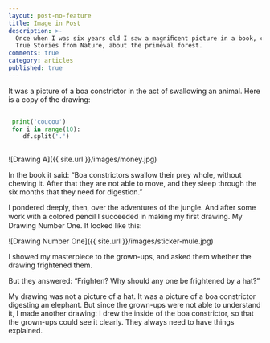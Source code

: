 ```yaml
---
layout: post-no-feature
title: Image in Post
description: >-
  Once when I was six years old I saw a magniﬁcent picture in a book, called
  True Stories from Nature, about the primeval forest.
comments: true
category: articles
published: true
---
```


 It was a picture of a boa constrictor in the act of swallowing an animal. Here is a copy of the drawing:

```python
 
 print('coucou')
 for i in range(10):
 	df.split('.')
    
```
 ![Drawing A]({{ site.url }}/images/money.jpg)
 
 In the book it said: “Boa constrictors swallow their prey whole, without
chewing it. After that they are not able to move, and they sleep through the
six months that they need for digestion.”

I pondered deeply, then, over the adventures of the jungle. And after some
work with a colored pencil I succeeded in making my ﬁrst drawing. 
My Drawing Number One. It looked like this:

![Drawing Number One]({{ site.url }}/images/sticker-mule.jpg)

I showed my masterpiece to the grown-ups, and asked them whether the
drawing frightened them.

But they answered: “Frighten? Why should any one be frightened by a
hat?”

My drawing was not a picture of a hat. It was a picture of a boa constrictor
digesting an elephant. But since the grown-ups were not able to understand it,
I made another drawing: I drew the inside of the boa constrictor, so that the
grown-ups could see it clearly. They always need to have things explained.
